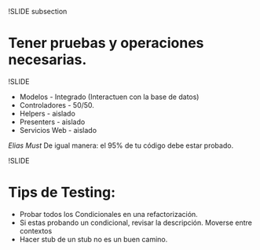 !SLIDE subsection
# Tener pruebas y operaciones necesarias.

!SLIDE
* Modelos - Integrado (Interactuen con la base de datos)
* Controladores - 50/50.
* Helpers - aislado
* Presenters - aislado
* Servicios Web - aislado

_Elias Must_ De igual manera: el 95% de tu código debe estar probado.

!SLIDE
# Tips de Testing:

* Probar todos los Condicionales en una refactorización.
* Si estas probando un condicional, revisar la descripción. Moverse entre contextos
* Hacer stub de un stub no es un buen camino.
